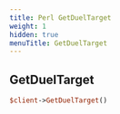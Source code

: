 ```yaml
---
title: Perl GetDuelTarget
weight: 1
hidden: true
menuTitle: GetDuelTarget
---
```

## GetDuelTarget
```perl
$client->GetDuelTarget()
```